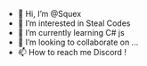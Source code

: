 - 👋 Hi, I’m @Squex
- 👀 I’m interested in Steal Codes
- 🌱 I’m currently learning C# js
- 💞️ I’m looking to collaborate on ...
- 📫 How to reach me Discord ! 

<!---
Squexjs/Squexjs is a ✨ special ✨ repository because its `README.md` (this file) appears on your GitHub profile.
You can click the Preview link to take a look at your changes.
--->
